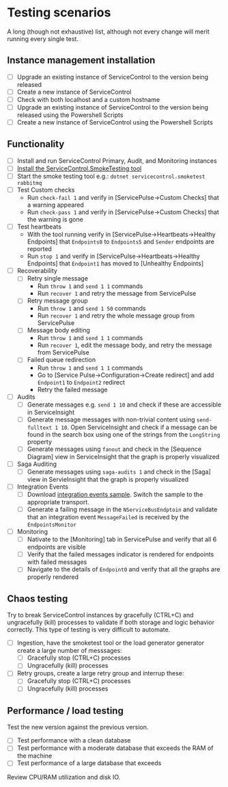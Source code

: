 # Testing scenarios

A long (though not exhaustive) list, although not every change will merit running every single test.

## Instance management installation

- [ ] Upgrade an existing instance of ServiceControl to the version being released
- [ ] Create a new instance of ServiceControl
- [ ] Check with both localhost and a custom hostname
- [ ] Upgrade an existing instance of ServiceControl to the version being released using the Powershell Scripts
- [ ] Create a new instance of ServiceControl using the Powershell Scripts

## Functionality

- [ ] Install and run ServiceControl Primary, Audit, and Monitoring instances
- [ ] [Install the ServiceControl.SmokeTesting tool](https://github.com/Particular/ServiceControl.SmokeTest#installing)
- [ ] Start the smoke testing tool e.g.: `dotnet servicecontrol.smoketest rabbitmq`
- [ ] Test Custom checks
   - Run `check-fail 1` and verify in [ServicePulse->Custom Checks] that a warning appeared
   - Run `check-pass 1` and verify in [ServicePulse->Custom Checks] that the warning is gone
- [ ] Test heartbeats
   - With the tool running verify in [ServicePulse->Heartbeats->Healthy Endpoints] that `Endpoints0` to `Endpoints5` and `Sender` endpoints are reported
   - Run `stop 1` and verify in [ServicePulse->Heartbeats->Healthy Endpoints] that `Endpoint1` has moved to [Unhealthy Endpoints]
- [ ] Recoverability
   - [ ] Retry single message 
      - Run `throw 1` and `send 1 1` commands
      - Run `recover 1` and retry the message from ServicePulse
   - [ ] Retry message group
      - Run `throw 1` and `send 1 50` commands
      - Run `recover 1` and retry the whole message group from ServicePulse
   - [ ] Message body editing
      - Run `throw 1` and `send 1 1` commands
      - Run `recover 1`, edit the message body, and retry the message from ServicePulse
   - [ ] Failed queue redirection
      - Run `throw 1` and `send 1 1` commands
      - Go to [Service Pulse->Configuration->Create redirect] and add `Endpoint1` to `Endpoint2` redirect
      - Retry the failed message
- [ ] Audits
   - [ ] Generate messages e.g. `send 1 10` and check if these are accessible in ServiceInsight
   - [ ] Generate message messages with non-trivial content using `send-fulltext 1 10`. Open ServiceInsight and check if a message can be found in the search box using one of the strings from the `LongString` property
   - [ ] Generate messages using `fanout` and check in the [Sequence Diagram] view in ServiceInsight that the graph is properly visualized
- [ ] Saga Auditing
   - [ ] Generate messages using `saga-audits 1` and check in the [Saga] view in ServieInsight that the graph is properly visualized
- [ ] Integration Events
   - [ ] Download [integration events sample](https://docs.particular.net/samples/servicecontrol/events-subscription/). Switch the sample to the appropriate transport. 
   - [ ] Generate a failing message in the `NServiceBusEndptoin` and validate that an integration event `MessageFailed` is received by the `EndpointsMonitor` 
- [ ] Monitoring
   - [ ] Nativate to the [Monitoring] tab in ServicePulse and verify that all 6 endpoints are visible
   - [ ] Verify that the failed messages indicator is rendered for endpoints with failed messages
   - [ ] Navigate to the details of `Endpoint0` and verify that all the graphs are properly rendered  

## Chaos testing

Try to break ServiceControl instances by gracefully (CTRL+C) and ungracefully (kill) processes to validate if both storage and logic behavior correctly. This type of testing is very difficult to automate.

- [ ] Ingestion, have the smoketest tool or the load generator generator create a large number of messsages:
  - [ ] Gracefully stop (CTRL+C) processes
  - [ ] Ungracefully (kill)  processes
- [ ] Retry groups, create a large retry group and interrup these:
  - [ ] Gracefully stop (CTRL+C) processes
  - [ ] Ungracefully (kill)  processes

## Performance / load testing

Test the new version against the previous version.

- [ ] Test performance with a clean database
- [ ] Test performance with a moderate database that exceeds the RAM of the machine
- [ ] Test performance of a large database that exceeds

Review CPU/RAM utilization and disk IO.

